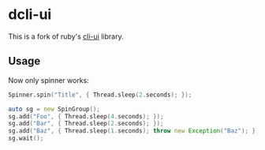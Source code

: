 # dcli-ui
This is a fork of ruby's [cli-ui](https://github.com/Shopify/cli-ui/) library.
## Usage
Now only spinner works:
```d
Spinner.spin("Title", { Thread.sleep(2.seconds); });

auto sg = new SpinGroup();
sg.add("Foo", { Thread.sleep(4.seconds); });
sg.add("Bar", { Thread.sleep(2.seconds); });
sg.add("Baz", { Thread.sleep(1.seconds); throw new Exception("Baz"); });
sg.wait();
```

